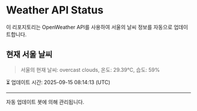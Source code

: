 
# Weather API Status

이 리포지토리는 OpenWeather API를 사용하여 서울의 날씨 정보를 자동으로 업데이트합니다.

## 현재 서울 날씨
> 서울의 현재 날씨: overcast clouds, 온도: 29.39°C, 습도: 59%

⏳ 업데이트 시간: 2025-09-15 08:14:13 (UTC)

---
자동 업데이트 봇에 의해 관리됩니다.
